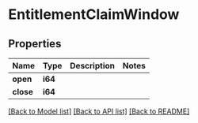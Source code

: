 # EntitlementClaimWindow

## Properties

Name | Type | Description | Notes
------------ | ------------- | ------------- | -------------
**open** | **i64** |  | 
**close** | **i64** |  | 

[[Back to Model list]](../README.md#documentation-for-models) [[Back to API list]](../README.md#documentation-for-api-endpoints) [[Back to README]](../README.md)


